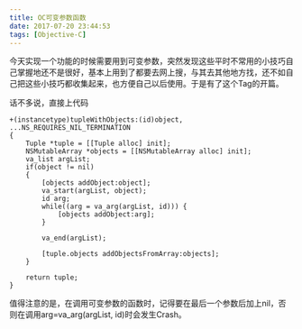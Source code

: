 ```yaml
---
title: OC可变参数函数
date: 2017-07-20 23:44:53
tags: [Objective-C]
---
```


今天实现一个功能的时候需要用到可变参数，突然发现这些平时不常用的小技巧自己掌握地还不是很好，基本上用到了都要去网上搜，与其去其他地方找，还不如自己把这些小技巧都收集起来，也方便自己以后使用。于是有了这个Tag的开篇。

话不多说，直接上代码

```
+(instancetype)tupleWithObjects:(id)object, ...NS_REQUIRES_NIL_TERMINATION
{
    Tuple *tuple = [[Tuple alloc] init];
    NSMutableArray *objects = [[NSMutableArray alloc] init];
    va_list argList;
    if(object != nil)
    {
        [objects addObject:object];
        va_start(argList, object);
        id arg;
        while((arg = va_arg(argList, id))) {
            [objects addObject:arg];
        }
        
        va_end(argList);
        
        [tuple.objects addObjectsFromArray:objects];
    }
    
    return tuple;
}
```

值得注意的是，在调用可变参数的函数时，记得要在最后一个参数后加上nil，否则在调用arg=va_arg(argList, id)时会发生Crash。


